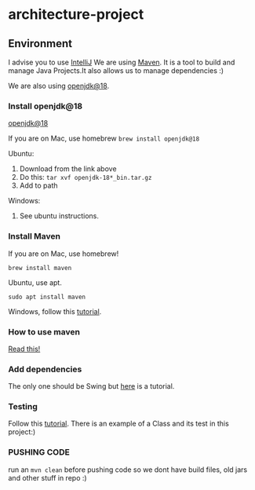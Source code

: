 # architecture-project

## Environment
I advise you to use [IntelliJ](https://www.jetbrains.com/idea/)
We are using [Maven](https://maven.apache.org/what-is-maven.html). It is a tool to build and manage Java Projects.It also allows us to manage dependencies :)

We are also using [openjdk@18](https://jdk.java.net/18/).

### Install openjdk@18
[openjdk@18](https://jdk.java.net/18/)

If you are on Mac, use homebrew
`
brew install openjdk@18
`

Ubuntu:
1) Download from the link above
2) Do this:
`
tar xvf openjdk-18*_bin.tar.gz
`
3) Add to path 

Windows:
1) See ubuntu instructions.

### Install Maven
If you are on Mac, use homebrew!

`
brew install maven
`

Ubuntu, use apt.

`sudo apt install maven`



Windows, follow this [tutorial](https://maven.apache.org/install.html). 

### How to use maven
[Read this!](https://maven.apache.org/guides/getting-started/maven-in-five-minutes.html)

### Add dependencies
The only one should be Swing but [here](https://www.jetbrains.com/help/idea/work-with-maven-dependencies.html#generate_maven_dependency) is a tutorial.


### Testing
Follow this [tutorial](https://www.jetbrains.com/help/idea/junit.html). 
There is an example of a Class and its test in this project:)

### PUSHING CODE
run an `mvn clean` before pushing code so we dont have build files, old jars and other stuff in repo :)
